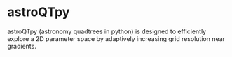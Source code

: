# astroQTpy
astroQTpy (astronomy quadtrees in python) is designed to efficiently explore a 2D parameter space by adaptively increasing grid resolution near gradients.
